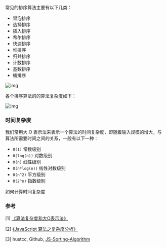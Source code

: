 常见的排序算法主要有以下几类：

- 冒泡排序
- 选择排序
- 插入排序
- 希尔排序
- 快速排序
- 堆排序
- 归并排序
- 计数排序
- 基数排序
- 桶排序

![img](https://img2018.cnblogs.com/blog/849589/201903/849589-20190306165258970-1789860540.png)



各个排序算法的的算法复杂度如下：

![img](https://images2018.cnblogs.com/blog/849589/201804/849589-20180402133438219-1946132192.png)



### 时间复杂度

我们常用大 O 表示法来表示一个算法的时间复杂度，即随着输入规模的增大，与算法所需要时间之间的关系，一般有以下一种：

- `Θ(1)` 常数级别
- `Θ(log(n))` 对数级别
- `Θ(n)` 线性级别
- `Θ(n*log(n))` 线性对数级别
- `Θ(n^2)` 平方级别
- `Θ(2^n)` 指数级别



如何计算时间复杂度



### 参考

[1] [《算法复杂度和大O表示法》](<http://www.moye.me/2017/01/15/analysis-of-algorithm/>)

[2] [《JavaScript 算法之复杂度分析》](<https://juejin.im/post/5c2a1d9d6fb9a04a0f654581>)

[3] hustcc, Github, [JS-Sorting-Algorithm](<https://github.com/hustcc/JS-Sorting-Algorithm>)
